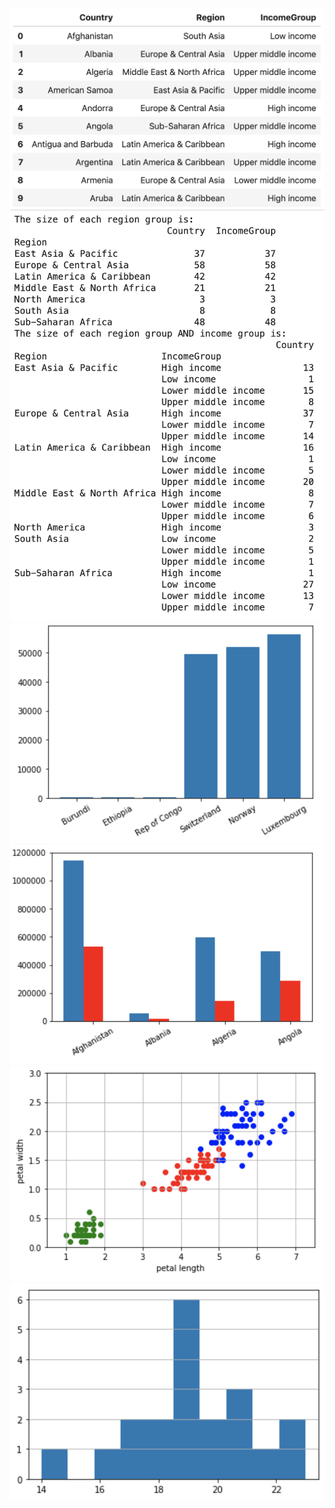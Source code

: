 ![](2020-03-29-01-03-40.png)
![](2020-03-29-01-04-21.png)
![](2020-03-29-01-05-34.png)
![](2020-03-29-01-06-03.png)
![](2020-03-29-01-06-26.png)
![](2020-03-29-01-06-59.png)